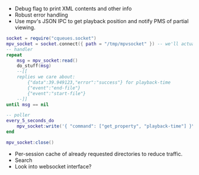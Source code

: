 * Debug flag to print XML contents and other info
* Robust error handling
* Use mpv's JSON IPC to get playback position and notify PMS of partial viewing.
```lua
socket = require("cqueues.socket")
mpv_socket = socket.connect({ path = "/tmp/mpvsocket" }) -- we'll actually use a tmpfile
-- handler
repeat
	msg = mpv_socket:read()
	do_stuff(msg)
	--[[
	replies we care about:
		{"data":39.949123,"error":"success"} for playback-time
		{"event":"end-file"}
		{"event":"start-file"}
	--]]
until msg == nil

-- poller
every_5_seconds_do
	mpv_socket:write('{ "command": ["get_property", "playback-time"] }\n\r')
end

mpv_socket:close()
```
* Per-session cache of already requested directories to reduce traffic.
* Search
* Look into websocket interface?
